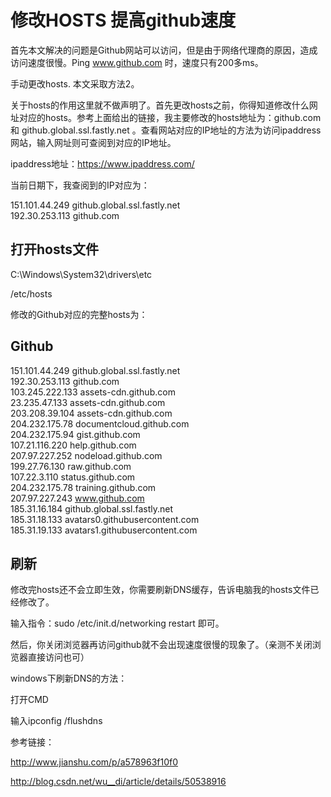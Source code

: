 ﻿# 修改HOSTS 提高github速度



首先本文解决的问题是Github网站可以访问，但是由于网络代理商的原因，造成访问速度很慢。Ping www.github.com 时，速度只有200多ms。

手动更改hosts. 本文采取方法2。

关于hosts的作用这里就不做声明了。首先更改hosts之前，你得知道修改什么网址对应的hosts。参考上面给出的链接，我主要修改的hosts地址为：github.com 和 github.global.ssl.fastly.net 。查看网站对应的IP地址的方法为访问ipaddress网站，输入网址则可查阅到对应的IP地址。

ipaddress地址：https://www.ipaddress.com/

当前日期下，我查阅到的IP对应为：

151.101.44.249 github.global.ssl.fastly.net  
192.30.253.113 github.com  

## 打开hosts文件

C:\Windows\System32\drivers\etc 

/etc/hosts




修改的Github对应的完整hosts为：

## Github
151.101.44.249 github.global.ssl.fastly.net  
192.30.253.113 github.com  
103.245.222.133 assets-cdn.github.com  
23.235.47.133 assets-cdn.github.com  
203.208.39.104 assets-cdn.github.com  
204.232.175.78 documentcloud.github.com  
204.232.175.94 gist.github.com  
107.21.116.220 help.github.com  
207.97.227.252 nodeload.github.com  
199.27.76.130 raw.github.com  
107.22.3.110 status.github.com  
204.232.175.78 training.github.com  
207.97.227.243 www.github.com  
185.31.16.184 github.global.ssl.fastly.net  
185.31.18.133 avatars0.githubusercontent.com  
185.31.19.133 avatars1.githubusercontent.com  

## 刷新

修改完hosts还不会立即生效，你需要刷新DNS缓存，告诉电脑我的hosts文件已经修改了。

输入指令：sudo /etc/init.d/networking restart 即可。

然后，你关闭浏览器再访问github就不会出现速度很慢的现象了。（亲测不关闭浏览器直接访问也可）



windows下刷新DNS的方法：

打开CMD

输入ipconfig /flushdns


参考链接：

http://www.jianshu.com/p/a578963f10f0

http://blog.csdn.net/wu__di/article/details/50538916

